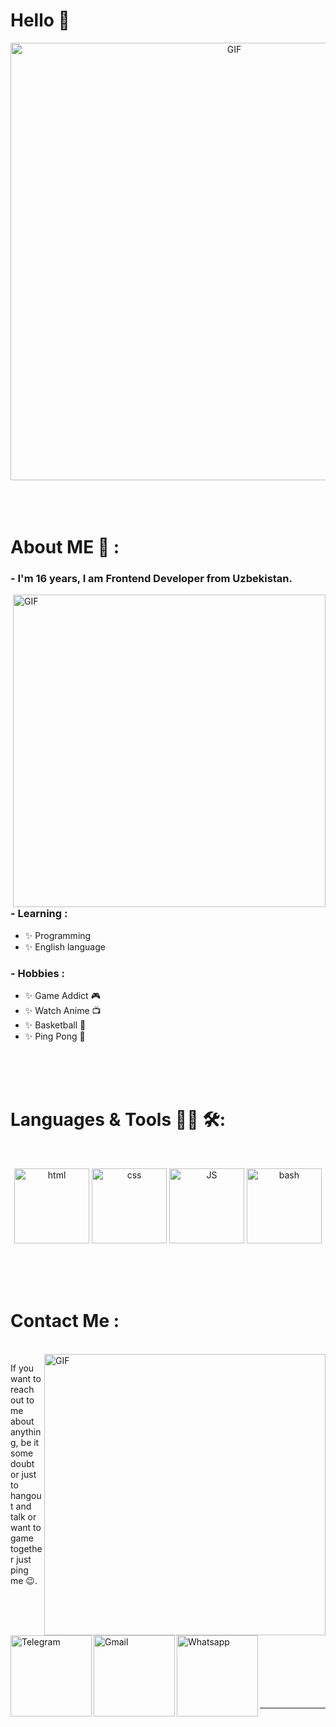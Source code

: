 # Hello 👋

<div align="center">
<img hight="300" width="700" alt="GIF" align="center" src="https://github.com/Xx-Ashutosh-xX/Xx-Ashutosh-xX/blob/master/assets/208593.gif">
</div>

</br>
</br>
</br>


# About ME 💬 :

### - I'm 16 years, I am Frontend Developer from Uzbekistan.

<img hight="400" width="500" alt="GIF" align="right" src="https://github.com/Xx-Ashutosh-xX/Xx-Ashutosh-xX/blob/master/assets/1936.gif">

### - Learning :
- ✨ Programming
- ✨ English language

### - Hobbies : 
- ✨ Game Addict 🎮
- ✨ Watch Anime 📺
- ✨ Basketball 🏀
- ✨ Ping Pong 🎾

</br>
</br>
</br>



# Languages & Tools 👨‍💻 🛠:
</br>

<p align="center">

<!-- For more icons please follow  https://github.com/MikeCodesDotNET/ColoredBadges -->
<img src="https://github.com/MikeCodesDotNET/ColoredBadges/blob/master/png/dev/languages/html.png" alt="html" width="120" hight="50">
<img src="https://github.com/MikeCodesDotNET/ColoredBadges/blob/master/png/dev/languages/css3.png" alt="css"  width="120" hight="50">
<img src="https://github.com/MikeCodesDotNET/ColoredBadges/blob/master/png/dev/languages/js.png" alt="JS" width="120" hight="50">
<img src="https://github.com/MikeCodesDotNET/ColoredBadges/blob/master/png/dev/frameworks/vue.png" alt="bash" width="120" hight="50">
</p>
</br>
</br>
</br>



# Contact Me :

<p>
 </br>


<img hight="320" width="450" align="right" alt="GIF" src="https://github.com/Xx-Ashutosh-xX/Xx-Ashutosh-xX/blob/master/assets/93195.gif">


If you want to reach out to me about anything, be it some doubt or just to hangout and talk or want to game together just ping me 😉.


<a href="https://t.me/ayubkhan_dev">
 <img align="left" alt="Telegram" width="130" hight="100" src="https://github.com/MikeCodesDotNET/ColoredBadges/blob/master/png/social/telegram.png" />
</a>
</br>
<a href="mailto:khakimovayubkhan@gmail.com">
 <img align="left" alt="Gmail" width="130" hight="100" src="https://github.com/Xx-Ashutosh-xX/Xx-Ashutosh-xX/blob/master/assets/icons/gmail.png" />
</a>
</br>
<a href="https://wa.me/998979900255">
 <img align="left" alt="Whatsapp" width="130" hight="100" src="https://github.com/MikeCodesDotNET/ColoredBadges/blob/master/png/social/whatsapp.png" />
</a>
</a>
</p>
 

</br>
</br>
</br>
</br>
</br>
</br>
</br>

*************
